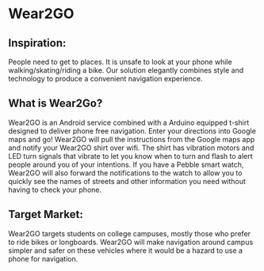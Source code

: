Wear2GO
==========

## Inspiration:
People need to get to places. It is unsafe to look at your phone while walking/skating/riding a bike. Our solution elegantly combines style and technology to produce a convenient navigation experience.

## What is Wear2Go?
Wear2GO is an Android service combined with a Arduino equipped t-shirt designed to deliver phone free navigation. Enter your directions into Google maps and go! Wear2GO will pull the instructions from the Google maps app and notify your Wear2GO shirt over wifi. The shirt has vibration motors and LED turn signals that vibrate to let you know when to turn and flash to alert people around you of your intentions. If you have a Pebble smart watch, Wear2GO will also forward the notifications to the watch to allow you to quickly see the names of streets and other information you need without having to check your phone.

## Target Market:
Wear2GO targets students on college campuses, mostly those who prefer to ride bikes or longboards. Wear2GO will make navigation around campus simpler and safer on these vehicles where it would be a hazard to use a phone for navigation.
